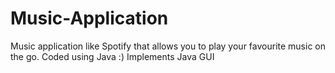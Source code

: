 # Music-Application

Music application like Spotify that allows you to play your favourite music on the go. Coded using Java :)
Implements Java GUI
